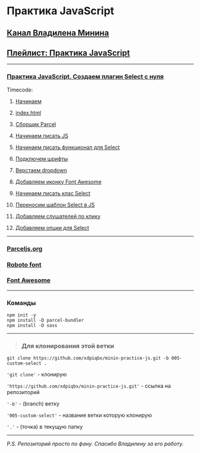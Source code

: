 # Практика JavaScript

## [Канал Владилена Минина](https://www.youtube.com/c/VladilenMinin)

## [Плейлист: Практика JavaScript](https://www.youtube.com/playlist?list=PLqKQF2ojwm3n-ufn3E-l6Y0VxDrj3hM5M)

---

### [Практика JavaScript. Создаем плагин Select с нуля](https://www.youtube.com/watch?v=35va4OY7Y1c&list=PLqKQF2ojwm3n-ufn3E-l6Y0VxDrj3hM5M&index=5)

Timecode:

1. [Начинаем](https://www.youtube.com/watch?v=35va4OY7Y1c&list=PLqKQF2ojwm3n-ufn3E-l6Y0VxDrj3hM5M&index=5)

2. [index.html](https://youtu.be/35va4OY7Y1c?list=PLqKQF2ojwm3n-ufn3E-l6Y0VxDrj3hM5M&t=97)

3. [Сборщик Parcel](https://youtu.be/35va4OY7Y1c?list=PLqKQF2ojwm3n-ufn3E-l6Y0VxDrj3hM5M&t=137)

4. [Начинаем писать JS](https://youtu.be/35va4OY7Y1c?list=PLqKQF2ojwm3n-ufn3E-l6Y0VxDrj3hM5M&t=201)

5. [Начинаем писать функционал для Select](https://youtu.be/35va4OY7Y1c?list=PLqKQF2ojwm3n-ufn3E-l6Y0VxDrj3hM5M&t=503)

6. [Подключем шрифты](https://youtu.be/35va4OY7Y1c?list=PLqKQF2ojwm3n-ufn3E-l6Y0VxDrj3hM5M&t=720)

7. [Верстаем dropdown](https://youtu.be/35va4OY7Y1c?list=PLqKQF2ojwm3n-ufn3E-l6Y0VxDrj3hM5M&t=768)

8. [Добавляем иконку Font Awesome](https://youtu.be/35va4OY7Y1c?list=PLqKQF2ojwm3n-ufn3E-l6Y0VxDrj3hM5M&t=1252)

9. [Начинаем писать клас Select](https://youtu.be/35va4OY7Y1c?list=PLqKQF2ojwm3n-ufn3E-l6Y0VxDrj3hM5M&t=1367)

10. [Переносим шаблон Select в JS](https://youtu.be/35va4OY7Y1c?list=PLqKQF2ojwm3n-ufn3E-l6Y0VxDrj3hM5M&t=1636)

11. [Добавляем слушателей по клику](https://youtu.be/35va4OY7Y1c?list=PLqKQF2ojwm3n-ufn3E-l6Y0VxDrj3hM5M&t=1842)

12. [Добавляем опции для Select](https://youtu.be/35va4OY7Y1c?list=PLqKQF2ojwm3n-ufn3E-l6Y0VxDrj3hM5M&t=2336)

---

### [Parceljs.org](https://parceljs.org/)

### [Roboto font](https://fonts.google.com/specimen/Roboto)

### [Font Awesome](https://fontawesome.com/)

---

### Команды

```code
npm init -y
npm install -D parcel-bundler
npm install -D sass
```

---

> ### Для клонирования этой ветки

```code
git clone https://github.com/xdpiqbx/minin-practice-js.git -b 005-custom-select .
```

`'git clone'` - клонирую

`'https://github.com/xdpiqbx/minin-practice-js.git'` - ссылка на репозиторий

`'-b'` - (branch) ветку

`'005-custom-select'` - название ветки которую клонирую

`'.'` - (точка) в текущую папку

---

_P.S. Репозиторий просто по фану. Спасибо Владилену за его работу._
